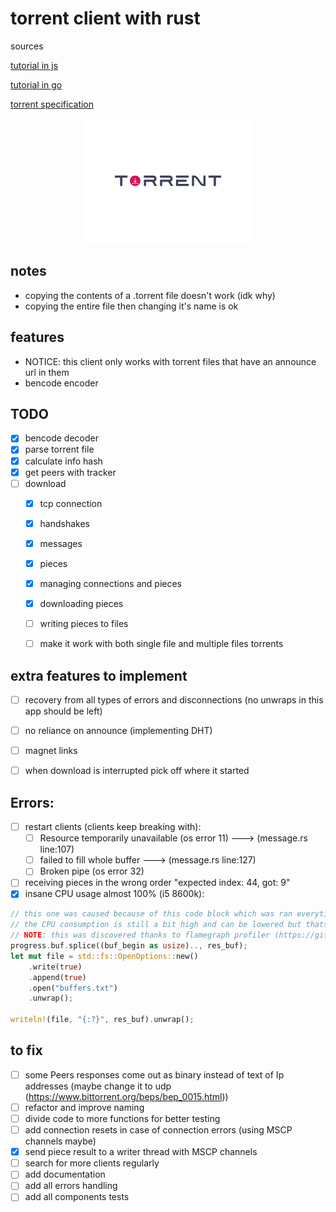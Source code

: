 # torrent client with rust

sources

[tutorial in js](https://allenkim67.github.io/programming/2016/05/04/how-to-make-your-own-bittorrent-client.html)

[tutorial in go](https://blog.jse.li/posts/torrent/)

[torrent specification](https://wiki.theory.org/BitTorrentSpecification#piece:_.3Clen.3D0009.2BX.3E.3Cid.3D7.3E.3Cindex.3E.3Cbegin.3E.3Cblock.3E)

<div align='center' style>
    <img height='200' src='./logos/logo.svg'>
</div>


## notes
- copying the contents of a .torrent file doesn't work (idk why)
- copying the entire file then changing it's name is ok


## features
- NOTICE: this client only works with torrent files that have an announce url in them
- bencode encoder














## TODO
- [x] bencode decoder
- [x] parse torrent file
- [x] calculate info hash
- [x] get peers with tracker
- [ ] download
    - [x] tcp connection
    - [x] handshakes
    - [x] messages
    - [x] pieces
    - [x] managing connections and pieces
    - [x] downloading pieces
    - [ ] writing pieces to files
    - [ ] make it work with both single file and multiple files torrents


## extra features to implement
- [ ] recovery from all types of errors and disconnections (no unwraps in this app should be left)
- [ ] no reliance on announce (implementing DHT)
- [ ] magnet links
- [ ] when download is interrupted pick off where it started 


## Errors:
- [ ] restart clients (clients keep breaking with): 
  - [ ] Resource temporarily unavailable (os error 11) ---> (message.rs line:107)
  - [ ] failed to fill whole buffer ---> (message.rs line:127)
  - [ ] Broken pipe (os error 32)
- [ ] receiving pieces in the wrong order "expected index: 44, got: 9"
- [x] insane CPU usage almost 100% (i5 8600k):
```rust
// this one was caused because of this code block which was ran everytime we received a PIECE message from a peer
// the CPU consumption is still a bit high and can be lowered but thats not a priority right now
// NOTE: this was discovered thanks to flamegraph profiler (https://github.com/flamegraph-rs/flamegraph)
progress.buf.splice((buf_begin as usize).., res_buf);
let mut file = std::fs::OpenOptions::new()
    .write(true)
    .append(true)
    .open("buffers.txt")
    .unwrap();

writeln!(file, "{:?}", res_buf).unwrap();
```

## to fix
- [ ] some Peers responses come out as binary instead of text of Ip addresses (maybe change it to udp (https://www.bittorrent.org/beps/bep_0015.html))
- [ ] refactor and improve naming 
- [ ] divide code to more functions for better testing
- [ ] add connection resets in case of connection errors (using MSCP channels maybe)
- [x] send piece result to a writer thread with MSCP channels
- [ ] search for more clients regularly
- [ ] add documentation
- [ ] add all errors handling
- [ ] add all components tests
